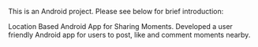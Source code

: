 This is an Android project. Please see below for brief introduction: 

Location Based Android App for Sharing Moments. 
Developed a user friendly Android app for users to post, like and comment moments nearby.
